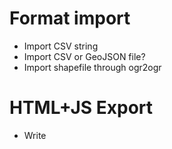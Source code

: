 # Format import

* Import CSV string
* Import CSV or GeoJSON file?
* Import shapefile through ogr2ogr

# HTML+JS Export

* Write
